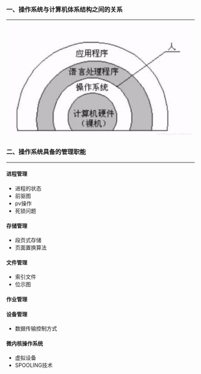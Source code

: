 ### 一、操作系统与计算机体系结构之间的关系

---

<img src="img/watermark,type_ZmFuZ3poZW5naGVpdGk,shadow_10,text_aHR0cHM6Ly9ibG9nLmNzZG4ubmV0L2ltcmVhbF8=,size_16,color_FFFFFF,t_70-20220804085719092.jpeg" alt="img" style="zoom: 50%;" />



### 二、操作系统具备的管理职能

---

#### 进程管理

- 进程的状态
- 前驱图
- pv操作
- 死锁问题

#### 存储管理

- 段页式存储
- 页面置换算法

#### 文件管理

- 索引文件
- 位示图

#### 作业管理

#### 设备管理

- 数据传输控制方式

#### 微内核操作系统

- 虚拟设备
- SPOOLING技术